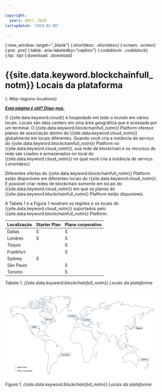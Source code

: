 ```yaml
---

copyright:
  years: 2017, 2018
lastupdated: "2019-02-08"

---
```


{:new_window: target="_blank"}
{:shortdesc: .shortdesc}
{:screen: .screen}
{:pre: .pre}
{:table: .aria-labeledby="caption"}
{:codeblock: .codeblock}
{:tip: .tip}
{:download: .download}


# {{site.data.keyword.blockchainfull_notm}}  Locais da plataforma
{: #ibp-regions-locations}


***[Esta página é útil? Diga-nos.](https://www.surveygizmo.com/s3/4501493/IBM-Blockchain-Documentation)***


O {{site.data.keyword.cloud}}  é hospedado em todo o mundo em vários locais. Locais são data centers em uma área geográfica que é acessada por um terminal. O {{site.data.keyword.blockchainfull_notm}} Platform oferece planos de associação dentro do {{site.data.keyword.cloud_notm}} globalmente em locais diferentes. Quando você cria a instância de serviço do {{site.data.keyword.blockchainfull_notm}} Platform no {{site.data.keyword.cloud_notm}}, sua rede de blockchain e os recursos de rede são criados e armazenados no local do {{site.data.keyword.cloud_notm}} no qual você cria a instância de serviço.
{:shortdesc}

Diferentes ofertas do {{site.data.keyword.blockchainfull_notm}} Platform estão disponíveis em diferentes locais do {{site.data.keyword.cloud_notm}}. É possível criar redes de blockchain somente em locais do {{site.data.keyword.cloud_notm}} em que os planos do {{site.data.keyword.blockchainfull_notm}} Platform estão disponíveis.

A Tabela 1 e a Figura 1 mostram as regiões e os locais do {{site.data.keyword.cloud_notm}} suportados pelo {{site.data.keyword.blockchainfull_notm}} Platform.

| Localização | Starter Plan | Plano corporativo |
|--------|----------|----------|
| Dallas | S | S |
| Londres | S | S |
| Tóquio |  | S |
| Frankfurt |  | S |
| Sydney | S |  |
| São Paulo |  | S |
| Toronto |  | S |

_Tabela 1. {{site.data.keyword.blockchainfull_notm}} Locais da plataforma_


![{{site.data.keyword.blockchainfull_notm}} Locais da plataforma](../images/ibp_regions.png "{{site.data.keyword.blockchainfull_notm}} Locais da plataforma")  
_Figura 1. {{site.data.keyword.blockchainfull_notm}} Locais da plataforma_
